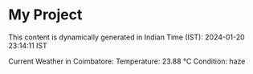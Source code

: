 # My Project

This content is dynamically generated in Indian Time (IST): 2024-01-20 23:14:11 IST


Current Weather in Coimbatore:
Temperature: 23.88 °C
Condition: haze
